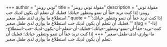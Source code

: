 +++
author = "توني روبنز"
title = "مقولة توني روبنز"
description = "مقولة توني روبنز: إذا كنت تريد حقاً أن تنمو وتتطور حياتك؛ فعليك أن تتعلم أن يكون لديك حب استطلاع ما يوازي لدى طفل صغير."
quote = '''إذا كنت تريد حقاً أن تنمو وتتطور حياتك؛ فعليك أن تتعلم أن يكون لديك حب استطلاع ما يوازي لدى طفل صغير.'''
slug = "إذا-كنت-تريد-حقاً-أن-تنمو-وتتطور-حياتك؛-فعليك-أن-تتعلم-أن-يكون-لديك-حب-استطلاع-ما-يوازي-لدى-طفل-صغير"
+++
إذا كنت تريد حقاً أن تنمو وتتطور حياتك؛ فعليك أن تتعلم أن يكون لديك حب استطلاع ما يوازي لدى طفل صغير.

